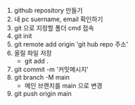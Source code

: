 1. github repository 만들기
2. 내 pc suername, email 확인하기
3. git 으로 지정할 폴더 cmd 접속
4. git init
5. git remote add origin 'git hub repo 주소'
6. 올릴 파일 저장
    - git add .
7. git commit -m '커밋메시지'
8. git branch -M main
    - 메인 브랜치를 main 으로 변경
9. git push origin main